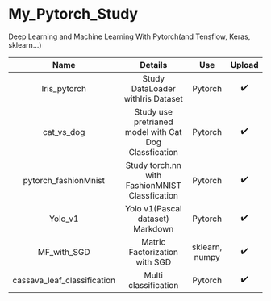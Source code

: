 # My_Pytorch_Study
Deep Learning and Machine Learning With Pytorch(and Tensflow, Keras, sklearn...)


|Name|Details|Use|Upload|
|:---:|:-----:|:------:|:----:|
|Iris_pytorch|Study DataLoader withIris Dataset|Pytorch|:heavy_check_mark:|
|cat_vs_dog|Study use pretrianed model with Cat Dog Classfication|Pytorch|:heavy_check_mark:|
|pytorch_fashionMnist|Study torch.nn with FashionMNIST Classfication|Pytorch|:heavy_check_mark:|
|Yolo_v1|Yolo v1(Pascal dataset) Markdown|Pytorch|:heavy_check_mark:|
|MF_with_SGD|Matric Factorization with SGD|sklearn, numpy|:heavy_check_mark:|
|cassava_leaf_classification|Multi classification|Pytorch|:heavy_check_mark:|

